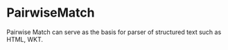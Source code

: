 # PairwiseMatch
Pairwise Match can serve as the basis for parser of structured text such as HTML, WKT.
